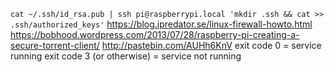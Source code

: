 `cat ~/.ssh/id_rsa.pub | ssh pi@raspberrypi.local 'mkdir .ssh && cat >> .ssh/authorized_keys'`
https://blog.ipredator.se/linux-firewall-howto.html
https://bobhood.wordpress.com/2013/07/28/raspberry-pi-creating-a-secure-torrent-client/
http://pastebin.com/AUHh6KnV
exit code 0 = service running
exit code 3 (or otherwise) = service not running
